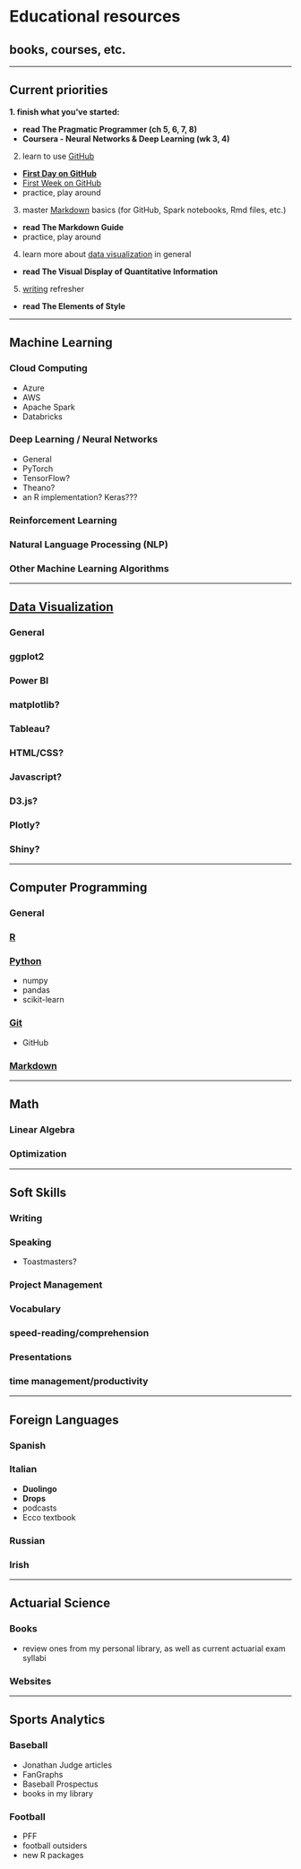 # Educational resources
## books, courses, etc.

---

## Current priorities
**1. finish what you've started:**
  - **read The Pragmatic Programmer (ch 5, 6, 7, 8)**
  - **Coursera - Neural Networks & Deep Learning (wk 3, 4)**
2. learn to use [GitHub](https://github.com/adilw893/education/tree/main/git)
  - **[First Day on GitHub](https://lab.github.com/githubtraining/first-day-on-github)**
  - [First Week on GitHub](https://lab.github.com/githubtraining/first-week-on-github)
  - practice, play around
3. master [Markdown](https://github.com/adilw893/education/tree/main/markdown) basics (for GitHub, Spark notebooks, Rmd files, etc.)
  - **read The Markdown Guide**
  - practice, play around
4. learn more about [data visualization](https://github.com/adilw893/education/tree/main/data-visualization) in general
  - **read The Visual Display of Quantitative Information**
5. [writing](https://github.com/adilw893/education/tree/main/writing) refresher
  - **read The Elements of Style**

---

## Machine Learning
### Cloud Computing
- Azure
- AWS
- Apache Spark
- Databricks

### Deep Learning / Neural Networks
- General
- PyTorch
- TensorFlow?
- Theano?
- an R implementation? Keras???

### Reinforcement Learning
### Natural Language Processing (NLP)
### Other Machine Learning Algorithms

---

## [Data Visualization](https://github.com/adilw893/education/tree/main/data-visualization)
### General
### ggplot2
### Power BI
### matplotlib?
### Tableau?
### HTML/CSS?
### Javascript?
### D3.js?
### Plotly?
### Shiny?


---

## Computer Programming
### General
### [R](https://github.com/adilw893/education/tree/main/r)
### [Python](https://github.com/adilw893/education/tree/main/python)
- numpy
- pandas
- scikit-learn

### [Git](https://github.com/adilw893/education/tree/main/git)
- GitHub

### [Markdown](https://github.com/adilw893/education/tree/main/markdown)

---

## Math
### Linear Algebra
### Optimization

---

## Soft Skills
### Writing
### Speaking
- Toastmasters?

### Project Management
### Vocabulary
### speed-reading/comprehension
### Presentations
### time management/productivity


---

## Foreign Languages
### Spanish
### Italian
- **Duolingo**
- **Drops**
- podcasts
- Ecco textbook

### Russian
### Irish

---

## Actuarial Science
### Books
- review ones from my personal library, as well as current actuarial exam syllabi

### Websites

---

## Sports Analytics
### Baseball
- Jonathan Judge articles
- FanGraphs
- Baseball Prospectus
- books in my library

### Football
- PFF
- football outsiders
- new R packages
